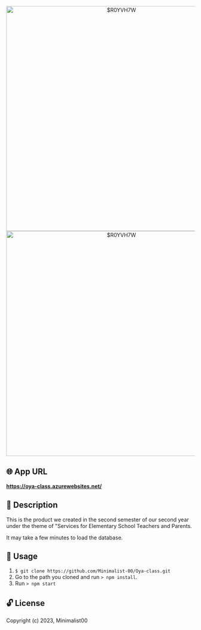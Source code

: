 <p align="center">
<img height="600px" alt="$R0YVH7W" src="https://user-images.githubusercontent.com/58283244/233970630-5468fe5b-7c6e-4482-b406-73feab7f5345.jpg">
<img height="600px" alt="$R0YVH7W" src="https://user-images.githubusercontent.com/58283244/233966327-6a44fe3c-6f14-45f3-9374-f99f3e7b15eb.png">
</p>


## 🌐 App URL

**https://oya-class.azurewebsites.net/**


## 📄 Description

This is the product we created in the second semester of our second year under the theme of "Services for Elementary School Teachers and Parents.  

It may take a few minutes to load the database.

## 💬 Usage

1. `$ git clone https://github.com/Minimalist-00/Oya-class.git`
2. Go to the path you cloned and run `> npm install`.
3. Run `> npm start`

## 🔓 License

Copyright (c) 2023, Minimalist00
